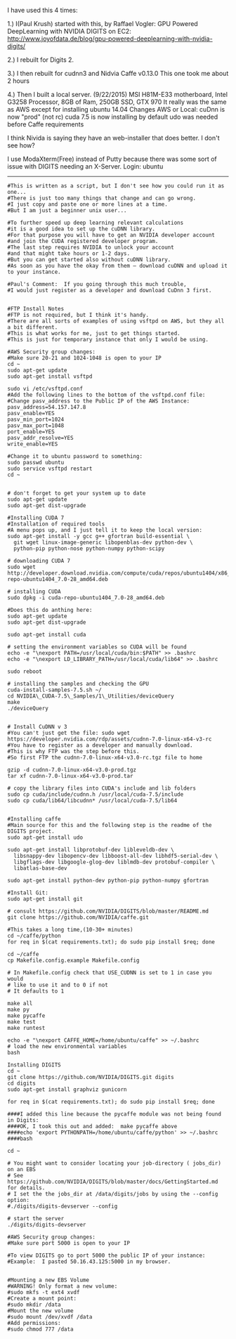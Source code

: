﻿I have used this 4 times:

1.) I(Paul Krush) started with this, by Raffael Vogler:
GPU Powered DeepLearning with NVIDIA DIGITS on EC2:
http://www.joyofdata.de/blog/gpu-powered-deeplearning-with-nvidia-digits/

2.) I rebuilt for Digits 2.

3.) I then rebuilt for cudnn3 and Nidvia Caffe v0.13.0 
	This one took me about 2 hours
	
4.) Then I built a local server. (9/22/2015)
	MSI H81M-E33 motherboard, Intel G3258 Processor, 8GB of Ram, 250GB SSD, GTX 970
	It really was the same as AWS except for installing ubuntu 14.04
	Changes AWS or Local:
		cuDnn is now "prod" (not rc) 
		cuda 7.5 is now installing by default
		udo was needed before Caffe requirements

I think Nivida is saying they have an web-installer that does better. I don't see how?

I use ModaXterm(Free) instead of Putty because there was some sort of issue with 
	DIGITS needing an X-Server. Login: ubuntu
*************************************************************************
```
#This is written as a script, but I don't see how you could run it as one...
#There is just too many things that change and can go wrong. 
#I just copy and paste one or more lines at a time. 
#But I am just a beginner unix user...

#To further speed up deep learning relevant calculations 
#it is a good idea to set up the cuDNN library.
#For that purpose you will have to get an NVIDIA developer account
#and join the CUDA registered developer program. 
#The last step requires NVIDIA to unlock your account 
#and that might take hours or 1-2 days.
#But you can get started also without cuDNN library. 
#As soon as you have the okay from them – download cuDNN and upload it to your instance.

#Paul's Comment:  If you going through this much trouble, 
#I would just register as a developer and download CuDnn 3 first. 


#FTP Install Notes
#FTP is not required, but I think it's handy. 
#There are all sorts of examples of using vsftpd on AWS, but they all a bit different. 
#This is what works for me, just to get things started. 
#This is just for temporary instance that only I would be using. 

#AWS Security group changes: 
#Make sure 20-21 and 1024-1048 is open to your IP
cd ~
sudo apt-get update
sudo apt-get install vsftpd

sudo vi /etc/vsftpd.conf
#Add the following lines to the bottom of the vsftpd.conf file:
#Change pasv_address to the Public IP of the AWS Instance:
pasv_address=54.157.147.8
pasv_enable=YES
pasv_min_port=1024
pasv_max_port=1048
port_enable=YES
pasv_addr_resolve=YES
write_enable=YES

#Change it to ubuntu password to something: 
sudo passwd ubuntu
sudo service vsftpd restart
cd ~


# don't forget to get your system up to date
sudo apt-get update
sudo apt-get dist-upgrade

#Installing CUDA 7
#Installation of required tools
#A menu pops up, and I just tell it to keep the local version:
sudo apt-get install -y gcc g++ gfortran build-essential \
  git wget linux-image-generic libopenblas-dev python-dev \
  python-pip python-nose python-numpy python-scipy
 
# downloading CUDA 7
sudo wget http://developer.download.nvidia.com/compute/cuda/repos/ubuntu1404/x86_64/cuda-repo-ubuntu1404_7.0-28_amd64.deb

# installing CUDA
sudo dpkg -i cuda-repo-ubuntu1404_7.0-28_amd64.deb
 
#Does this do anthing here:
sudo apt-get update
sudo apt-get dist-upgrade

sudo apt-get install cuda
 
# setting the environment variables so CUDA will be found
echo -e "\nexport PATH=/usr/local/cuda/bin:$PATH" >> .bashrc
echo -e "\nexport LD_LIBRARY_PATH=/usr/local/cuda/lib64" >> .bashrc
 
sudo reboot
 
# installing the samples and checking the GPU
cuda-install-samples-7.5.sh ~/
cd NVIDIA\_CUDA-7.5\_Samples/1\_Utilities/deviceQuery  
make  
./deviceQuery


# Install CuDNN v 3
#You can't just get the file: sudo wget https://developer.nvidia.com/rdp/assets/cudnn-7.0-linux-x64-v3-rc
#You have to register as a developer and manually download. 
#This is why FTP was the step before this. 
#So first FTP the cudnn-7.0-linux-x64-v3.0-rc.tgz file to home

gzip -d cudnn-7.0-linux-x64-v3.0-prod.tgz
tar xf cudnn-7.0-linux-x64-v3.0-prod.tar

# copy the library files into CUDA's include and lib folders
sudo cp cuda/include/cudnn.h /usr/local/cuda-7.5/include
sudo cp cuda/lib64/libcudnn* /usr/local/cuda-7.5/lib64


#Installing caffe
#Main source for this and the following step is the readme of the DIGITS project.
sudo apt-get install udo

sudo apt-get install libprotobuf-dev libleveldb-dev \
  libsnappy-dev libopencv-dev libboost-all-dev libhdf5-serial-dev \
  libgflags-dev libgoogle-glog-dev liblmdb-dev protobuf-compiler \
  libatlas-base-dev
 
sudo apt-get install python-dev python-pip python-numpy gfortran

#Install Git:
sudo apt-get install git

# consult https://github.com/NVIDIA/DIGITS/blob/master/README.md
git clone https://github.com/NVIDIA/caffe.git   
 
#This takes a long time,(10-30+ minutes)
cd ~/caffe/python
for req in $(cat requirements.txt); do sudo pip install $req; done
 
cd ~/caffe
cp Makefile.config.example Makefile.config
 
# In Makefile.config check that USE_CUDNN is set to 1 in case you would
# like to use it and to 0 if not
# It defaults to 1 

make all
make py
make pycaffe
make test
make runtest

echo -e "\nexport CAFFE_HOME=/home/ubuntu/caffe" >> ~/.bashrc
# load the new environmental variables
bash

Installing DIGITS
cd ~
git clone https://github.com/NVIDIA/DIGITS.git digits   
cd digits
sudo apt-get install graphviz gunicorn

for req in $(cat requirements.txt); do sudo pip install $req; done

####I added this line because the pycaffe module was not being found in Digits:
####OK, I took this out and added:  make pycaffe above
####echo 'export PYTHONPATH=/home/ubuntu/caffe/python' >> ~/.bashrc 
####bash 

cd ~

# You might want to consider locating your job-directory ( jobs_dir) on an EBS 
# See https://github.com/NVIDIA/DIGITS/blob/master/docs/GettingStarted.md for details. 
# I set the the jobs_dir at /data/digits/jobs by using the --config option:
#./digits/digits-devserver --config

# start the server
./digits/digits-devserver

#AWS Security group changes: 
#Make sure port 5000 is open to your IP

#To view DIGITS go to port 5000 the public IP of your instance:
#Example:  I pasted 50.16.43.125:5000 in my browser. 


#Mounting a new EBS Volume
#WARNING! Only format a new volume:
#sudo mkfs -t ext4 xvdf
#Create a mount point:
#sudo mkdir /data
#Mount the new volume
#sudo mount /dev/xvdf /data
#Add permissions:
#sudo chmod 777 /data
```
